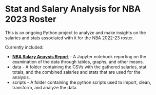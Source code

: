 # Stat and Salary Analysis for NBA 2023 Roster


This is an ongoing Python project to analyze and make insights on the salaries and stats associated with it for the NBA 2022-23 roster. 

Currently included:

- [**NBA Salary Anaysis Report**](./NBASalaryAnalysisReport.ipynb) - A Jupyter notebook reporting on the examination of the data through tables, graphs, and other means.
- data - A folder containing the CSVs with the gathered salaries, stat totals, and the combined salaries and stats that are used for the analysis.
- scripts - A folder containing the python scripts used to import, clean, transform, and analyze the data.
